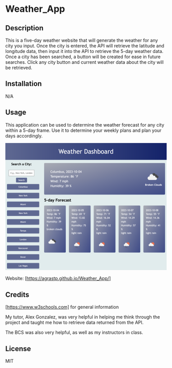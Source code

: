 # Weather_App

## Description
This is a five-day weather website that will generate the weather for any city you input.  Once the city is entered, the API will retrieve the latitude and longitude data, then input it into the API to retrieve the 5-day weather data.  Once a city has been searched, a button will be created for ease in future searches.  Click any city button and current weather data about the city will be retrieved. 

## Installation

N/A

## Usage

This application can be used to determine the weather forecast for any city within a 5-day frame.  Use it to determine your weekly plans and plan your days accordingly.

![Webpage Example](./assets/weather_App.png?raw=true "Webpage Example")

Website: [https://agrastp.github.io/Weather_App/]

## Credits

[https://www.w3schools.com] for general information

My tutor, Alex Gonzalez, was very helpful in helping me think through the project and taught me how to retrieve data returned from the API.

The BCS was also very helpful, as well as my instructors in class.


## License
MIT



